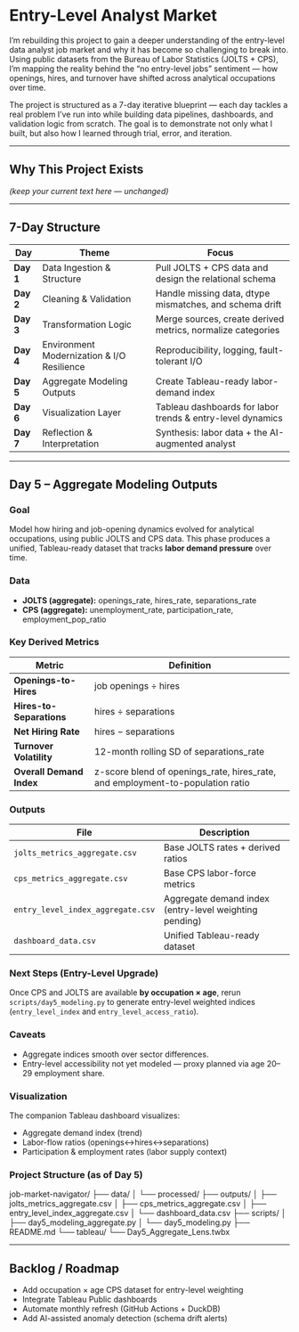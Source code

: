 # Entry-Level Analyst Market

I’m rebuilding this project to gain a deeper understanding of the entry-level data analyst job market and why it has become so challenging to break into. Using public datasets from the Bureau of Labor Statistics (JOLTS + CPS), I’m mapping the reality behind the “no entry-level jobs” sentiment — how openings, hires, and turnover have shifted across analytical occupations over time.

The project is structured as a 7-day iterative blueprint — each day tackles a real problem I’ve run into while building data pipelines, dashboards, and validation logic from scratch. The goal is to demonstrate not only what I built, but also how I learned through trial, error, and iteration.

---

## Why This Project Exists
*(keep your current text here — unchanged)*

---

## 7-Day Structure

| Day | Theme | Focus |
|-----|--------|--------|
| **Day 1** | Data Ingestion & Structure | Pull JOLTS + CPS data and design the relational schema |
| **Day 2** | Cleaning & Validation | Handle missing data, dtype mismatches, and schema drift |
| **Day 3** | Transformation Logic | Merge sources, create derived metrics, normalize categories |
| **Day 4** | Environment Modernization & I/O Resilience | Reproducibility, logging, fault-tolerant I/O |
| **Day 5** | Aggregate Modeling Outputs | Create Tableau-ready labor-demand index |
| **Day 6** | Visualization Layer | Tableau dashboards for labor trends & entry-level dynamics |
| **Day 7** | Reflection & Interpretation | Synthesis: labor data + the AI-augmented analyst |

---

## Day 5 – Aggregate Modeling Outputs

### Goal
Model how hiring and job-opening dynamics evolved for analytical occupations, using public JOLTS and CPS data. This phase produces a unified, Tableau-ready dataset that tracks **labor demand pressure** over time.

### Data
- **JOLTS (aggregate):** openings_rate, hires_rate, separations_rate  
- **CPS (aggregate):** unemployment_rate, participation_rate, employment_pop_ratio

### Key Derived Metrics
| Metric | Definition |
|---------|-------------|
| **Openings-to-Hires** | job openings ÷ hires |
| **Hires-to-Separations** | hires ÷ separations |
| **Net Hiring Rate** | hires − separations |
| **Turnover Volatility** | 12-month rolling SD of separations_rate |
| **Overall Demand Index** | z-score blend of openings_rate, hires_rate, and employment-to-population ratio |

### Outputs
| File | Description |
|------|-------------|
| `jolts_metrics_aggregate.csv` | Base JOLTS rates + derived ratios |
| `cps_metrics_aggregate.csv` | Base CPS labor-force metrics |
| `entry_level_index_aggregate.csv` | Aggregate demand index (entry-level weighting pending) |
| `dashboard_data.csv` | Unified Tableau-ready dataset |

### Next Steps (Entry-Level Upgrade)
Once CPS and JOLTS are available **by occupation × age**, rerun `scripts/day5_modeling.py` to generate entry-level weighted indices (`entry_level_index` and `entry_level_access_ratio`).

### Caveats
- Aggregate indices smooth over sector differences.  
- Entry-level accessibility not yet modeled — proxy planned via age 20–29 employment share.

### Visualization
The companion Tableau dashboard visualizes:
- Aggregate demand index (trend)  
- Labor-flow ratios (openings↔hires↔separations)  
- Participation & employment rates (labor supply context)

### Project Structure (as of Day 5)
job-market-navigator/
├── data/
│ └── processed/
├── outputs/
│ ├── jolts_metrics_aggregate.csv
│ ├── cps_metrics_aggregate.csv
│ ├── entry_level_index_aggregate.csv
│ └── dashboard_data.csv
├── scripts/
│ ├── day5_modeling_aggregate.py
│ └── day5_modeling.py
├── README.md
└── tableau/
└── Day5_Aggregate_Lens.twbx
__________
## Backlog / Roadmap
- Add occupation × age CPS dataset for entry-level weighting  
- Integrate Tableau Public dashboards  
- Automate monthly refresh (GitHub Actions + DuckDB)  
- Add AI-assisted anomaly detection (schema drift alerts)  
